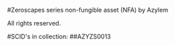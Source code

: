 #Zeroscapes series non-fungible asset (NFA) by Azylem

All rights reserved.

#SCID's in collection:
##AZYZS0013
